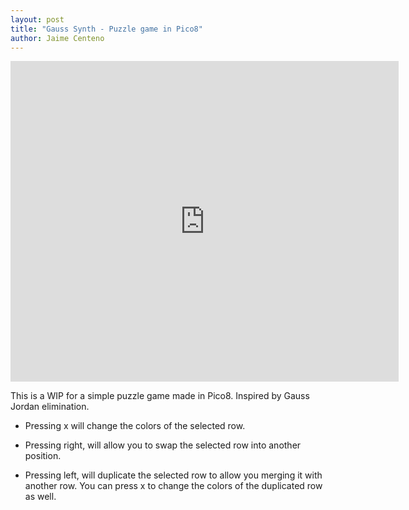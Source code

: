```yaml
---
layout: post
title: "Gauss Synth - Puzzle game in Pico8"
author: Jaime Centeno
---
```


<iframe src="https://www.lexaloffle.com/bbs/widget.php?pid=gausssynth" allowfullscreen width="621" height="513" style="border:none; overflow:hidden"></iframe>

This is a WIP for a simple puzzle game made in Pico8. Inspired by Gauss Jordan elimination. 

- Pressing x will change the colors of the selected row.

- Pressing right, will allow you to swap the selected row into another position.

- Pressing left, will duplicate the selected row to allow you merging it with another row. You can press x to change the colors of the duplicated row as well.